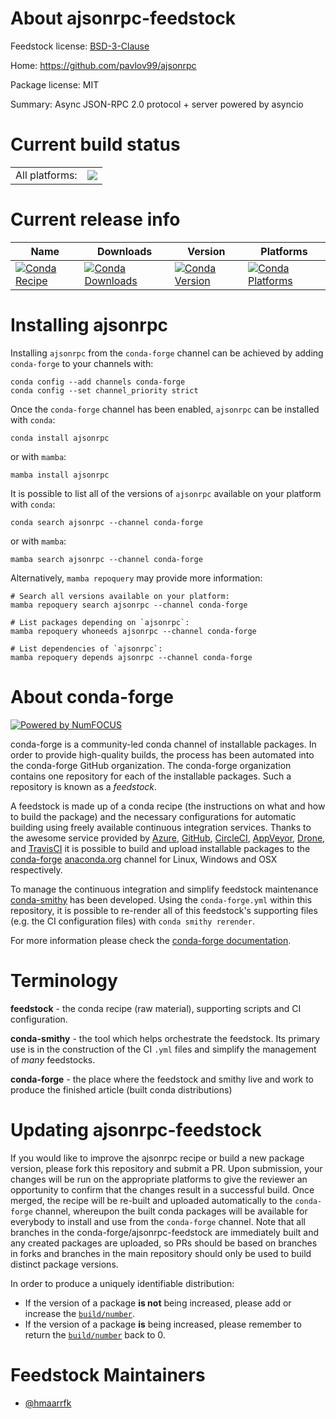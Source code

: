 About ajsonrpc-feedstock
========================

Feedstock license: [BSD-3-Clause](https://github.com/conda-forge/ajsonrpc-feedstock/blob/main/LICENSE.txt)

Home: https://github.com/pavlov99/ajsonrpc

Package license: MIT

Summary: Async JSON-RPC 2.0 protocol + server powered by asyncio

Current build status
====================


<table><tr><td>All platforms:</td>
    <td>
      <a href="https://dev.azure.com/conda-forge/feedstock-builds/_build/latest?definitionId=14374&branchName=main">
        <img src="https://dev.azure.com/conda-forge/feedstock-builds/_apis/build/status/ajsonrpc-feedstock?branchName=main">
      </a>
    </td>
  </tr>
</table>

Current release info
====================

| Name | Downloads | Version | Platforms |
| --- | --- | --- | --- |
| [![Conda Recipe](https://img.shields.io/badge/recipe-ajsonrpc-green.svg)](https://anaconda.org/conda-forge/ajsonrpc) | [![Conda Downloads](https://img.shields.io/conda/dn/conda-forge/ajsonrpc.svg)](https://anaconda.org/conda-forge/ajsonrpc) | [![Conda Version](https://img.shields.io/conda/vn/conda-forge/ajsonrpc.svg)](https://anaconda.org/conda-forge/ajsonrpc) | [![Conda Platforms](https://img.shields.io/conda/pn/conda-forge/ajsonrpc.svg)](https://anaconda.org/conda-forge/ajsonrpc) |

Installing ajsonrpc
===================

Installing `ajsonrpc` from the `conda-forge` channel can be achieved by adding `conda-forge` to your channels with:

```
conda config --add channels conda-forge
conda config --set channel_priority strict
```

Once the `conda-forge` channel has been enabled, `ajsonrpc` can be installed with `conda`:

```
conda install ajsonrpc
```

or with `mamba`:

```
mamba install ajsonrpc
```

It is possible to list all of the versions of `ajsonrpc` available on your platform with `conda`:

```
conda search ajsonrpc --channel conda-forge
```

or with `mamba`:

```
mamba search ajsonrpc --channel conda-forge
```

Alternatively, `mamba repoquery` may provide more information:

```
# Search all versions available on your platform:
mamba repoquery search ajsonrpc --channel conda-forge

# List packages depending on `ajsonrpc`:
mamba repoquery whoneeds ajsonrpc --channel conda-forge

# List dependencies of `ajsonrpc`:
mamba repoquery depends ajsonrpc --channel conda-forge
```


About conda-forge
=================

[![Powered by
NumFOCUS](https://img.shields.io/badge/powered%20by-NumFOCUS-orange.svg?style=flat&colorA=E1523D&colorB=007D8A)](https://numfocus.org)

conda-forge is a community-led conda channel of installable packages.
In order to provide high-quality builds, the process has been automated into the
conda-forge GitHub organization. The conda-forge organization contains one repository
for each of the installable packages. Such a repository is known as a *feedstock*.

A feedstock is made up of a conda recipe (the instructions on what and how to build
the package) and the necessary configurations for automatic building using freely
available continuous integration services. Thanks to the awesome service provided by
[Azure](https://azure.microsoft.com/en-us/services/devops/), [GitHub](https://github.com/),
[CircleCI](https://circleci.com/), [AppVeyor](https://www.appveyor.com/),
[Drone](https://cloud.drone.io/welcome), and [TravisCI](https://travis-ci.com/)
it is possible to build and upload installable packages to the
[conda-forge](https://anaconda.org/conda-forge) [anaconda.org](https://anaconda.org/)
channel for Linux, Windows and OSX respectively.

To manage the continuous integration and simplify feedstock maintenance
[conda-smithy](https://github.com/conda-forge/conda-smithy) has been developed.
Using the ``conda-forge.yml`` within this repository, it is possible to re-render all of
this feedstock's supporting files (e.g. the CI configuration files) with ``conda smithy rerender``.

For more information please check the [conda-forge documentation](https://conda-forge.org/docs/).

Terminology
===========

**feedstock** - the conda recipe (raw material), supporting scripts and CI configuration.

**conda-smithy** - the tool which helps orchestrate the feedstock.
                   Its primary use is in the construction of the CI ``.yml`` files
                   and simplify the management of *many* feedstocks.

**conda-forge** - the place where the feedstock and smithy live and work to
                  produce the finished article (built conda distributions)


Updating ajsonrpc-feedstock
===========================

If you would like to improve the ajsonrpc recipe or build a new
package version, please fork this repository and submit a PR. Upon submission,
your changes will be run on the appropriate platforms to give the reviewer an
opportunity to confirm that the changes result in a successful build. Once
merged, the recipe will be re-built and uploaded automatically to the
`conda-forge` channel, whereupon the built conda packages will be available for
everybody to install and use from the `conda-forge` channel.
Note that all branches in the conda-forge/ajsonrpc-feedstock are
immediately built and any created packages are uploaded, so PRs should be based
on branches in forks and branches in the main repository should only be used to
build distinct package versions.

In order to produce a uniquely identifiable distribution:
 * If the version of a package **is not** being increased, please add or increase
   the [``build/number``](https://docs.conda.io/projects/conda-build/en/latest/resources/define-metadata.html#build-number-and-string).
 * If the version of a package **is** being increased, please remember to return
   the [``build/number``](https://docs.conda.io/projects/conda-build/en/latest/resources/define-metadata.html#build-number-and-string)
   back to 0.

Feedstock Maintainers
=====================

* [@hmaarrfk](https://github.com/hmaarrfk/)

